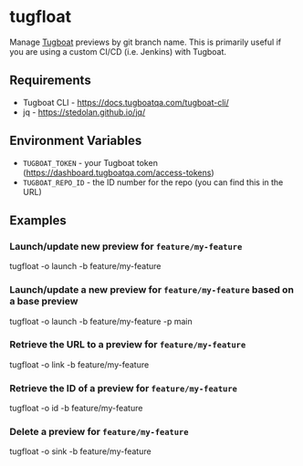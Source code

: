 tugfloat
========
Manage [Tugboat](https://www.tugboatqa.com) previews by git branch name. This is primarily useful if you are using a custom CI/CD (i.e. Jenkins) with Tugboat.

Requirements
------------
* Tugboat CLI - https://docs.tugboatqa.com/tugboat-cli/
* jq - https://stedolan.github.io/jq/

Environment Variables
-----
* `TUGBOAT_TOKEN` - your Tugboat token (https://dashboard.tugboatqa.com/access-tokens)
* `TUGBOAT_REPO_ID` - the ID number for the repo (you can find this in the URL)

Examples
-----
### Launch/update new preview for `feature/my-feature`
tugfloat -o launch -b feature/my-feature

### Launch/update a new preview for `feature/my-feature` based on a base preview
tugfloat -o launch -b feature/my-feature -p main

### Retrieve the URL to a preview for `feature/my-feature`
tugfloat -o link -b feature/my-feature

### Retrieve the ID of a preview for `feature/my-feature`
tugfloat -o id -b feature/my-feature

### Delete a preview for `feature/my-feature`
tugfloat -o sink -b feature/my-feature